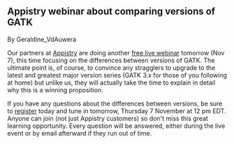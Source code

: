 ## Appistry webinar about comparing versions of GATK

By Geraldine_VdAuwera

<p>Our partners at <a rel="nofollow" href="http://www.appistry.com/genomics-research-tools/genome-analysis-toolkit/">Appistry</a> are doing another <a rel="nofollow" href="http://www.appistry.com/event/live-webinar-comparing-gatks/">free live webinar</a> tomorrow (Nov 7), this time focusing on the differences between versions of GATK. The ultimate point is, of course, to convince any stragglers to upgrade to the latest and greatest major version series (GATK 3.x for those of you following at home) but unlike us, they will actually take the time to explain in detail why this is a winning proposition.</p>

<p>If you have any questions about the differences between versions, be sure to <a rel="nofollow" href="http://www.appistry.com/event/live-webinar-comparing-gatks/">register</a> today and tune in tomorrow, Thursday 7 November at 12 pm EDT. Anyone can join (not just Appistry customers) so don't miss this great learning opportunity. Every question will be answered, either during the live event or by email afterward if they run out of time.</p>
